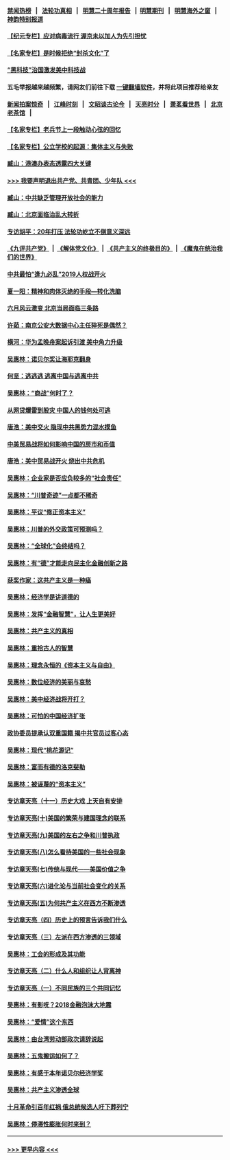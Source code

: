 #### [禁闻热榜](热点新闻.md?=0)  &nbsp;&nbsp;|&nbsp;&nbsp; [法轮功真相](https://github.com/gfw-breaker/truth/blob/master/README.md?=0) &nbsp;&nbsp;|&nbsp;&nbsp; [明慧二十周年报告](https://github.com/gfw-breaker/mh-reports/blob/master/README.md?=0) &nbsp;&nbsp;|&nbsp;&nbsp;[明慧期刊](https://github.com/gfw-breaker/mh-qikan) &nbsp;&nbsp;|&nbsp;&nbsp; [明慧海外之窗](https://github.com/gfw-breaker/mh-news/blob/master/README.md?=0) &nbsp;&nbsp;|&nbsp;&nbsp; [神韵特别报道](https://github.com/gfw-breaker/mh-news/blob/master/shenyun.md?=0)
#### [【纪元专栏】应对病毒流行 渥京未以加人为先引担忧](../pages/nsc423/n11875714.md?t=02282331) 
#### [【名家专栏】是时候拒绝“封杀文化”了](../pages/nsc423/n11814093.md?t=02282331) 
#### [“黑科技”治国激发美中科技战](../pages/nsc423/n11638056.md?t=02282331) 
#### 五毛举报越来越频繁，请网友们前往下载 [一键翻墙软件](https://github.com/gfw-breaker/ssr-accounts)，并将此项目推荐给亲友
#### [新闻拍案惊奇](https://github.com/gfw-breaker/banned-news/blob/master/pages/link4.md) &nbsp;&nbsp;|&nbsp;&nbsp; [江峰时刻](https://github.com/gfw-breaker/banned-news/blob/master/pages/link4.md) &nbsp;&nbsp;|&nbsp;&nbsp; [文昭谈古论今](https://github.com/gfw-breaker/banned-news/blob/master/pages/link4.md) &nbsp;&nbsp;|&nbsp;&nbsp; [天亮时分](https://github.com/gfw-breaker/banned-news/blob/master/pages/link4.md) &nbsp;&nbsp;|&nbsp;&nbsp; [萧茗看世界](https://github.com/gfw-breaker/banned-news/blob/master/pages/link4.md) &nbsp;&nbsp;|&nbsp;&nbsp; [北京老茶馆](https://github.com/gfw-breaker/banned-news/blob/master/pages/link4.md) &nbsp;&nbsp;|&nbsp;&nbsp; 
#### [【名家专栏】老兵节上一段触动心弦的回忆](../pages/nsc423/n11646016.md?t=02282331) 
#### [【名家专栏】公立学校的起源：集体主义与失败](../pages/nsc423/n11601833.md?t=02282331) 
#### [臧山：港澳办表态透露四大关键](../pages/nsc423/n11421628.md?t=02282331) 
#### [>>> 我要声明退出共产党、共青团、少年队 <<<](https://github.com/begood0513/goodnews/blob/master/quit/letter.md) 
#### [臧山：中共缺乏管理开放社会的能力](../pages/nsc423/n11407457.md?t=02282331) 
#### [臧山：北京面临治乱大转折](../pages/nsc423/n11406895.md?t=02282331) 
#### [专访胡平：20年打压 法轮功屹立不倒意义深远](../pages/nsc423/n11398800.md?t=02282331) 
#### [《九评共产党》](https://github.com/begood0513/9ping.md/blob/master/README.md) &nbsp;|&nbsp; [《解体党文化》](../../../../jtdwh.md/blob/master/README.md)  &nbsp;|&nbsp; [《共产主义的终极目的》](../../../../gczydzjmd.md/blob/master/README.md) &nbsp;|&nbsp; [《魔鬼在统治我们的世界》](../../../../mgztzwmdsj.md/blob/master/README.md) 
#### [中共最怕“逢九必乱”2019人权战开火](../pages/nsc423/n11385248.md?t=02282331) 
#### [夏一阳：精神和肉体灭绝的手段—转化洗脑](../pages/nsc423/n11368250.md?t=02282331) 
#### [六月风云激变 北京当局面临三条路](../pages/nsc423/n11313668.md?t=02282331) 
#### [许茹：南京公安大数据中心主任猝死是偶然？](../pages/nsc423/n11064744.md?t=02282331) 
#### [横河：华为孟晚舟案起诉引渡 美中角力升级](../pages/nsc423/n11027230.md?t=02282331) 
#### [吴惠林：诺贝尔奖让海耶克翻身](../pages/nsc423/n10890049.md?t=02282331) 
#### [何坚：逃逃逃 逃离中国与逃离中共](../pages/nsc423/n10592891.md?t=02282331) 
#### [吴惠林：“商战”何时了？](../pages/nsc423/n10573558.md?t=02282331) 
#### [从网贷爆雷到股灾 中国人的钱何处可逃](../pages/nsc423/n10572800.md?t=02282331) 
#### [唐浩：美中交火 隐现中共黑势力混水摸鱼](../pages/nsc423/n10544040.md?t=02282331) 
#### [中美贸易战将如何影响中国的房市和币值](../pages/nsc423/n10543697.md?t=02282331) 
#### [唐浩：美中贸易战开火 烧出中共危机](../pages/nsc423/n10540126.md?t=02282331) 
#### [吴惠林：企业家是否应负较多的“社会责任”](../pages/nsc423/n10535022.md?t=02282331) 
#### [吴惠林：“川普奇迹”一点都不稀奇](../pages/nsc423/n10512808.md?t=02282331) 
#### [吴惠林：平议“修正资本主义”](../pages/nsc423/n10495724.md?t=02282331) 
#### [吴惠林：川普的外交政策可预测吗？](../pages/nsc423/n10462387.md?t=02282331) 
#### [吴惠林：“全球化”会终结吗？](../pages/nsc423/n10452838.md?t=02282331) 
#### [吴惠林：有“德”才能走向民主化金融创新之路](../pages/nsc423/n10432292.md?t=02282331) 
#### [获奖作家：这共产主义是一种癌](../pages/nsc423/n10431541.md?t=02282331) 
#### [吴惠林：经济学是讲道德的](../pages/nsc423/n10398014.md?t=02282331) 
#### [吴惠林：发挥“金融智慧”，让人生更美好](../pages/nsc423/n10375019.md?t=02282331) 
#### [吴惠林：共产主义的真相](../pages/nsc423/n10351394.md?t=02282331) 
#### [吴惠林：重拾古人的智慧](../pages/nsc423/n10337691.md?t=02282331) 
#### [吴惠林：理念永恒的《资本主义与自由》](../pages/nsc423/n10316274.md?t=02282331) 
#### [吴惠林：数位经济的美丽与哀愁](../pages/nsc423/n10292946.md?t=02282331) 
#### [吴惠林：美中经济战将开打？](../pages/nsc423/n10258825.md?t=02282331) 
#### [吴惠林：可怕的中国经济扩张](../pages/nsc423/n10219147.md?t=02282331) 
#### [政协委员提承认双重国籍 揭中共官员过客心态](../pages/nsc423/n10208809.md?t=02282331) 
#### [吴惠林：现代“桃花源记”](../pages/nsc423/n10185234.md?t=02282331) 
#### [吴惠林：富而有德的洛克斐勒](../pages/nsc423/n10142264.md?t=02282331) 
#### [吴惠林：被诬蔑的“资本主义”](../pages/nsc423/n10124816.md?t=02282331) 
#### [专访章天亮（十一）历史大戏 上天自有安排](../pages/nsc423/n10094905.md?t=02282331) 
#### [专访章天亮(十)美国的繁荣与建国理念的联系](../pages/nsc423/n10094899.md?t=02282331) 
#### [专访章天亮(九)美国的左右之争和川普执政](../pages/nsc423/n10094889.md?t=02282331) 
#### [专访章天亮(八)怎么看待美国的一些社会现象](../pages/nsc423/n10094857.md?t=02282331) 
#### [专访章天亮(七)传统与现代——美国价值之争](../pages/nsc423/n10093140.md?t=02282331) 
#### [专访章天亮(六)进化论与当前社会变化的关系](../pages/nsc423/n10092036.md?t=02282331) 
#### [专访章天亮(五)为何共产主义在西方不断渗透](../pages/nsc423/n10083620.md?t=02282331) 
#### [专访章天亮（四）历史上的预言告诉我们什么](../pages/nsc423/n10083606.md?t=02282331) 
#### [专访章天亮（三）左派在西方渗透的三领域](../pages/nsc423/n10081115.md?t=02282331) 
#### [吴惠林：工会的形成及其功能](../pages/nsc423/n10080633.md?t=02282331) 
#### [专访章天亮（二）什么人和组织让人背离神](../pages/nsc423/n10076637.md?t=02282331) 
#### [专访章天亮（一）不同民族的三个共同记忆](../pages/nsc423/n10074188.md?t=02282331) 
#### [吴惠林：有影呒？2018金融泡沫大地震](../pages/nsc423/n10040534.md?t=02282331) 
#### [吴惠林：“爱情”这个东西](../pages/nsc423/n10019423.md?t=02282331) 
#### [吴惠林：由台湾劳动部政次请辞说起](../pages/nsc423/n9979679.md?t=02282331) 
#### [吴惠林：五鬼搬运如何了？](../pages/nsc423/n9925338.md?t=02282331) 
#### [吴惠林：有感于本年诺贝尔经济学奖](../pages/nsc423/n9871883.md?t=02282331) 
#### [吴惠林：共产主义渗透全球](../pages/nsc423/n9812748.md?t=02282331) 
#### [十月革命引百年红祸 俄总统候选人吁下葬列宁](../pages/nsc423/n9810182.md?t=02282331) 
#### [吴惠林：停滞性膨胀何时来到？](../pages/nsc423/n9764136.md?t=02282331) 

----
#### [ >>> 更早内容 <<< ](../indexes/nsc423-earlier.md)

